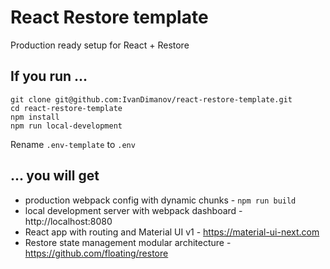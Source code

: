 # React Restore template
Production ready setup for React + Restore

## If you run ...
```
git clone git@github.com:IvanDimanov/react-restore-template.git
cd react-restore-template
npm install
npm run local-development
```
Rename `.env-template` to `.env`

## ... you will get
- production webpack config with dynamic chunks - `npm run build`
- local development server with webpack dashboard - http://localhost:8080
- React app with routing and Material UI v1 - https://material-ui-next.com
- Restore state management modular architecture - https://github.com/floating/restore
